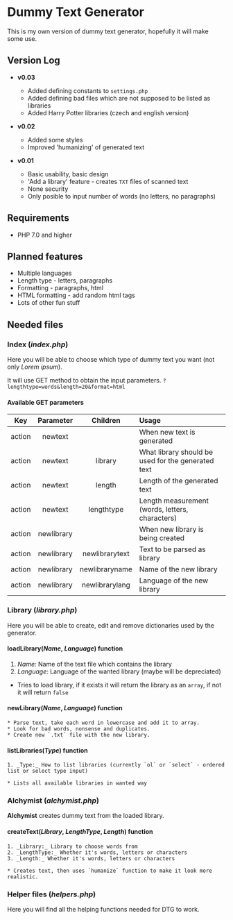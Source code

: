 # Dummy Text Generator

This is my own version of dummy text generator, hopefully it will make some use.

## Version Log

* **v0.03**

    * Added defining constants to `settings.php`
    * Added defining bad files which are not supposed to be listed as libraries
    * Added Harry Potter libraries (czech and english version)

* **v0.02**

    * Added some styles
    * Improved 'humanizing' of generated text

* **v0.01**

    * Basic usability, basic design
    * 'Add a library' feature - creates `TXT` files of scanned text
    * None security
    * Only posible to input number of words (no letters, no paragraphs)

## Requirements

* PHP 7.0 and higher

## Planned features

* Multiple languages
* Length type - letters, paragraphs
* Formatting - paragraphs, html
* HTML formatting - add random html tags
* Lots of other fun stuff

## Needed files

### Index (_index.php_)

Here you will be able to choose which type of dummy text you want (not only *Lorem ipsum*).

It will use GET method to obtain the input parameters. `?lengthtype=words&length=20&format=html`

#### Available GET parameters

| Key    | Parameter  | Children          | Usage                                              |
| :----: | :--------: |:-----------------:| :------------------------------------------------- |
| action | newtext    |                   | When new text is generated                         |
| action | newtext    | library           | What library should be used for the generated text |
| action | newtext    | length            | Length of the generated text                       |
| action | newtext    | lengthtype        | Length measurement (words, letters, characters)    |
| action | newlibrary |                   | When new library is being created                  |
| action | newlibrary | newlibrarytext    | Text to be parsed as library                       |
| action | newlibrary | newlibraryname    | Name of the new library                            |
| action | newlibrary | newlibrarylang    | Language of the new library                        |



### Library (_library.php_)

Here you will be able to create, edit and remove dictionaries used by the generator.

#### loadLibrary(_Name_, _Language_) function

1. _Name:_ Name of the text file which contains the library
2. _Language_: Language of the wanted library (maybe will be depreciated)

* Tries to load library, if it exists it will return the library as an `array`, if not it will return `false`

#### newLibrary(_Name_, _Language_) function
    * Parse text, take each word in lowercase and add it to array.
    * Look for bad words, nonsense and duplicates.
    * Create new `.txt` file with the new library.

#### listLibraries(_Type_) function
    1. _Type:_ How to list libraries (currently `ol` or `select` - ordered list or select type input)

    * Lists all available libraries in wanted way




### Alchymist (_alchymist.php_)

**Alchymist** creates dummy text from the loaded library.

#### createText(_Library_, _LengthType_, _Length_) function
    1. _Library:_ Library to choose words from
    2. _LengthType:_ Whether it's words, letters or characters
    3. _Length:_ Whether it's words, letters or characters

    * Creates text, then uses `humanize` function to make it look more realistic.


### Helper files (_helpers.php_)

Here you will find all the helping functions needed for DTG to work.
